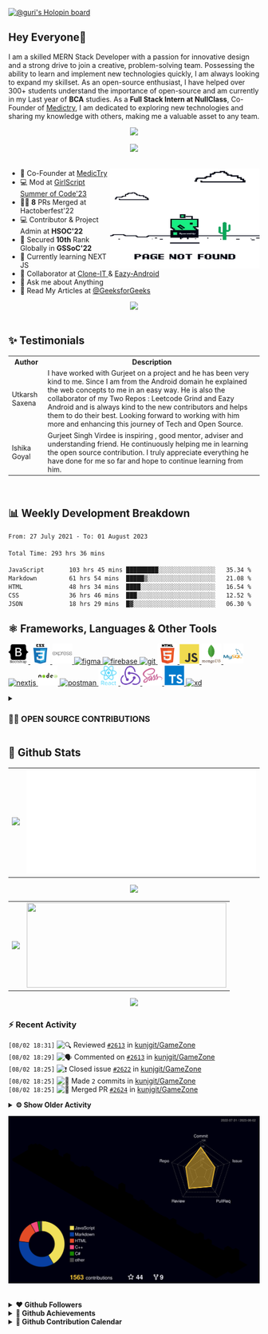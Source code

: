 [![@guri's Holopin board](https://holopin.io/api/user/board?user=guri)](https://holopin.io/@guri)

<!----------------------------------------------------------------ABOUT ME ----------------------------------------------------->

## Hey Everyone👋

I am a skilled MERN Stack Developer with a passion for innovative design and a strong drive to join a creative, problem-solving team. Possessing the ability to learn and implement new technologies quickly, I am always looking to expand my skillset. As an open-source enthusiast, I have helped over 300+ students understand the importance of open-source and am currently in my Last year of **BCA** studies. 
As a **Full Stack Intern at NullClass**, Co-Founder of [Medictry](https://www.linkedin.com/company/89489745), I am dedicated to exploring new technologies and sharing my knowledge with others, making me a valuable asset to any team.

<p align="center">
    <a href = "mailto: gurjeetsinghvirdee@gmail.com" target="_blank"><img src="https://img.shields.io/badge/gurjeetsinghvirdee@gmail.com-D74E43?style=for-the-badge&logo=gmail&logoColor=white"></a>
 </p>
 
<div align="center">
    <img src="https://api.visitorbadge.io/api/visitors?path=https%3A%2F%2Fgithub.com%2Fgurjeetsinghvirdee%2Fgurjeetsinghvirdee&label=VISITORS&labelColor=%23d9e3f0&countColor=%232ccce4"  width="150" />
</div>

<img src="https://www.animatedimages.org/data/media/562/animated-line-image-0111.gif" width="1000" height="2" />

<div>

<img align="right" height="200" width="300" src="https://raw.githubusercontent.com/gurjeetsinghvirdee/gurjeetsinghvirdee/main/giphy.webp" />
       <ul align="left">
            <li> 🏢 Co-Founder at <a href="https://www.linkedin.com/company/medictry/">MedicTry</a>
            <li> 💻 Mod at <a href="https://gssoc.girlscript.tech/"> GirlScript Summer of Code'23 </a></li>
            <li> 🧑‍💻 <strong>8</strong> PRs Merged at Hactoberfest'22 </li>
            <li> 💻 Contributor & Project Admin at <strong>HSOC'22</strong> </li>
            <li> 🎉 Secured <strong>10th</strong> Rank Globally in <strong>GSSoC'22</strong> </li>
            <li> 🏫 Currently learning NEXT JS </li>
            <li> 🤝 Collaborator at <a href="https://github.com/Rayman-Sodhi/Clone-IT"> Clone-IT </a> & <a href="https://github.com/utkarsh006/Eazy-Android"> Eazy-Android </a>
            </li>
            <li> 💬 Ask me about Anything </li>
            <li> 📕 Read My Articles at 
                <a href="https://auth.geeksforgeeks.org/user/gurjeetsinghvirdee/articles" target="_blank">@GeeksforGeeks</a>
            </li>
       </ul>  
</div>

<!--------------------------- Lanyard Profile--------------------------------->

<div align="center">        
    <a href="https://discord.com/users/916597112882495510"><img src="https://lanyard.cnrad.dev/api/916597112882495510" /></a>
</div>

<img src="https://www.animatedimages.org/data/media/562/animated-line-image-0111.gif" width="1000" height="2" />        
<!------------------------------------------TESTIMONIALS----------------------------------------------->
        
## ✨ Testimonials
        
<table>
  <tr>
    <th>Author</th>
    <th>Description</th>
  </tr>
  <tr>
    <td>Utkarsh Saxena</td>
    <td>I have worked with Gurjeet on a project and he has been very kind to me. Since I am from the Android domain he explained the web concepts to me in an easy way. He is also the collaborator of my Two Repos : Leetcode Grind and Eazy Android and is always kind to the new contributors and helps them to do their best. Looking forward to working with him more and enhancing this journey of Tech and Open Source.</td>
  </tr>
  <tr>
      <td>Ishika Goyal</td>
      <td>Gurjeet Singh Virdee is inspiring , good mentor, adviser and understanding friend. He continuously helping me in learning the open source contribution. I     truly appreciate everything he have done for me so far and hope to continue learning from him.</td>
  </tr>
</table>

<img src="https://www.animatedimages.org/data/media/562/animated-line-image-0111.gif" width="1000" height="2" />

<!-------------------------------------------------WAKA TIME---------------------------------------------------->

## 📊 Weekly Development Breakdown
  
<!--START_SECTION:waka-->

```txt
From: 27 July 2021 - To: 01 August 2023

Total Time: 293 hrs 36 mins

JavaScript       103 hrs 45 mins █████████░░░░░░░░░░░░░░░░   35.34 %
Markdown         61 hrs 54 mins  █████▒░░░░░░░░░░░░░░░░░░░   21.08 %
HTML             48 hrs 34 mins  ████░░░░░░░░░░░░░░░░░░░░░   16.54 %
CSS              36 hrs 46 mins  ███░░░░░░░░░░░░░░░░░░░░░░   12.52 %
JSON             18 hrs 29 mins  █▓░░░░░░░░░░░░░░░░░░░░░░░   06.30 %
```

<!--END_SECTION:waka--> 

<!---------------------------------Frameworks, Languages & Other Tools ------------------------------------->        
        
## ⚛️ Frameworks, Languages & Other Tools        
 
<p align="left"> 
    <a href="https://getbootstrap.com" target="_blank" rel="noreferrer"> <img src="https://raw.githubusercontent.com/devicons/devicon/master/icons/bootstrap/bootstrap-plain-wordmark.svg" alt="bootstrap" width="40" height="40"/> 
    </a> 
    <a href="https://www.w3schools.com/css/" target="_blank" rel="noreferrer"> <img src="https://raw.githubusercontent.com/devicons/devicon/master/icons/css3/css3-original-wordmark.svg" alt="css3" width="40" height="40"/> 
    </a> 
    <a href="https://expressjs.com" target="_blank" rel="noreferrer"> <img src="https://raw.githubusercontent.com/devicons/devicon/master/icons/express/express-original-wordmark.svg" alt="express" width="40" height="40"/> 
    </a> 
    <a href="https://www.figma.com/" target="_blank" rel="noreferrer"> <img src="https://www.vectorlogo.zone/logos/figma/figma-icon.svg" alt="figma" width="40" height="40"/> 
    </a> <a href="https://firebase.google.com/" target="_blank" rel="noreferrer"> <img src="https://www.vectorlogo.zone/logos/firebase/firebase-icon.svg" alt="firebase" width="40" height="40"/> 
    </a> 
    <a href="https://git-scm.com/" target="_blank" rel="noreferrer"> <img src="https://www.vectorlogo.zone/logos/git-scm/git-scm-icon.svg" alt="git" width="40" height="40"/> 
    </a> 
    <a href="https://www.w3.org/html/" target="_blank" rel="noreferrer"> <img src="https://raw.githubusercontent.com/devicons/devicon/master/icons/html5/html5-original-wordmark.svg" alt="html5" width="40" height="40"/> 
    </a> 
    <a href="https://developer.mozilla.org/en-US/docs/Web/JavaScript" target="_blank" rel="noreferrer"> <img src="https://raw.githubusercontent.com/devicons/devicon/master/icons/javascript/javascript-original.svg" alt="javascript" width="40" height="40"/> 
    </a> 
    <a href="https://www.mongodb.com/" target="_blank" rel="noreferrer"> <img src="https://raw.githubusercontent.com/devicons/devicon/master/icons/mongodb/mongodb-original-wordmark.svg" alt="mongodb" width="40" height="40"/> 
    </a> 
    <a href="https://www.mysql.com/" target="_blank" rel="noreferrer"> <img src="https://raw.githubusercontent.com/devicons/devicon/master/icons/mysql/mysql-original-wordmark.svg" alt="mysql" width="40" height="40"/> 
    </a> 
    <a href="https://nextjs.org/" target="_blank" rel="noreferrer"> <img src="https://cdn.worldvectorlogo.com/logos/nextjs-2.svg" alt="nextjs" width="40" height="40"/> 
    </a> 
    <a href="https://nodejs.org" target="_blank" rel="noreferrer"> <img src="https://raw.githubusercontent.com/devicons/devicon/master/icons/nodejs/nodejs-original-wordmark.svg" alt="nodejs" width="40" height="40"/> 
    </a> 
    <a href="https://postman.com" target="_blank" rel="noreferrer"> <img src="https://www.vectorlogo.zone/logos/getpostman/getpostman-icon.svg" alt="postman" width="40" height="40"/> 
    </a> 
    <a href="https://reactjs.org/" target="_blank" rel="noreferrer"> <img src="https://raw.githubusercontent.com/devicons/devicon/master/icons/react/react-original-wordmark.svg" alt="react" width="40" height="40"/> 
    </a> 
    <a href="https://redux.js.org" target="_blank" rel="noreferrer"> <img src="https://raw.githubusercontent.com/devicons/devicon/master/icons/redux/redux-original.svg" alt="redux" width="40" height="40"/> 
    </a> 
    <a href="https://sass-lang.com" target="_blank" rel="noreferrer"> <img src="https://raw.githubusercontent.com/devicons/devicon/master/icons/sass/sass-original.svg" alt="sass" width="40" height="40"/> 
    </a> 
    <a href="https://www.typescriptlang.org/" target="_blank" rel="noreferrer"> <img src="https://raw.githubusercontent.com/devicons/devicon/master/icons/typescript/typescript-original.svg" alt="typescript" width="40" height="40"/> 
    </a> 
    <a href="https://www.adobe.com/products/xd.html" target="_blank" rel="noreferrer"> <img src="https://cdn.worldvectorlogo.com/logos/adobe-xd.svg" alt="xd" width="40" height="40"/> 
    </a> 
</p>

<!---------------------- OPEN SOURCE CONTRIBUTIONS ---------------------->
        
<details>
    <summary><h3> 👨‍💻 OPEN SOURCE CONTRIBUTIONS</h3></summary>  
    
|S.No.|Open Source Program |Duration| Contribution |Role|Rewards|
|---------|--------|-------|-------|----|-----|    
| 1. | GirlScript Summer Of Code 2022 | 1st Mar - 31st May 2022 | [Click Here](https://docs.google.com/document/d/15t_iThcyiNgIuAUmTJ9Utjy1ccxwTGZXy_0n8VYsHLE/edit?usp=sharing) | Contributor | [Link](https://drive.google.com/drive/folders/1gYYFepBLm09uATAZ9_Nh34opop_0nfCi?usp=sharing) |    
| 2. | GirlScript Summer Of Code 2022 | 1st Mar - 31st May 2022 | [Bundli-Frontend](https://github.com/Ayush7614/Bundli-Frontend) & [WebDev-ProjectKart](https://github.com/khushi-purwar/WebDev-ProjectKart) | Mentor | [Link](https://drive.google.com/drive/folders/1d0gDnPh8gR8qU61g-fWLEhahhshR8PXh?usp=sharing) |
| 3. | GirlScript Summer Of Code 2022 | 1st Mar - 31st July 2022 | Discord Moderator, Managing participants <br> activity through out the program. | Technical Team | T-Shirt [Link](https://drive.google.com/drive/folders/1B2jDXyXA-L-XXypvaNzrpXRTVY7GW-04?usp=sharing) |
| 4. | Hack Club RAIT | 1st July - 30st September 2022 | [Click Here](https://docs.google.com/document/d/1_ZutQmDbGkuFsbypF2oX_jbmFMf7OV-X4kr8xVs5J0w) | Contributor | [Link](https://drive.google.com/file/d/1Km6kXQU3NWr8OkWnaHB7-vLfEjhffplE/view?usp=sharing) |
| 5. | Hacktoberfest | 1st October - 31st October 2022 | [Click Here](https://docs.google.com/document/d/1mv27yGR7-SsIDOinqsYDnFutXHG49awhzvZYaEna3rM) | Contributor | T-Shirt & Stickers | 
| 6. | HyperEdge WOB'23 | 1st Feb - 1st May | Discord Moderator, Managing Leaderboard | Managing Team | - |
| 7. | GirlScript Summer Of Code 2023 | 6th May - 03 July | Jarvis - Decentralised Expense Tracker, GameZone | Mentor | - |
| 8. | GirlScript Summer Of Code 2023 | 29 May  - Present | Managing the activity of PA, Mentors & Contributors throughout the program | Discord Mod | - |
    
</details>

<!------------------------------------------------------------ GITHUB STATS ------------------------------------------------------------------------>
        
## 💫 Github Stats

<table>    
<tr>
  <td align="center">
    <img width="400" src="https://github-readme-streak-stats.herokuapp.com/?user=gurjeetsinghvirdee&theme=synthwave" />
  </td>
  <td align="center">
    <img src="https://github.com/gurjeetsinghvirdee/gurjeetsinghvirdee/blob/main/metrics.plugin.isocalendar.svg" />
  </td>
</tr>
</table>

<div align="center">
    <img width="600" src="https://github-profile-trophy.vercel.app/?username=gurjeetsinghvirdee&theme=dracula&column=5" /> 
</div>

<table>    
<tr>
  <td align="center">
    <img width="400" src="https://github-readme-stats.vercel.app/api?username=gurjeetsinghvirdee&show_icons=true&theme=synthwave&include_all_commits=true" />
  </td>
  <td align="center">
    <img height="170" width="400" src="https://github-readme-stats.vercel.app/api/top-langs/?username=gurjeetsinghvirdee&layout=compact&theme=synthwave&langs_count=15" /> 
  </td>
</tr>
</table>

<div align="center">
  <img src="https://github-readme-activity-graph.vercel.app/graph?username=gurjeetsinghvirdee&theme=synthwave-84&true&hide_border=true" />
</div>
        
### ⚡ Recent Activity     
        
<!--START_SECTION:activity-->  
`[08/02 18:31]` <img alt="🔍" src="https://github.com/cheesits456/github-activity-readme/raw/master/icons/review.png" align="top" height="18"> Reviewed [`#2613`](https://github.com//kunjgit/GameZone/pull/2613 'Added 3D Car Racing Game Project') in [kunjgit/GameZone](https://github.com/kunjgit/GameZone)  
`[08/02 18:29]` <img alt="🗣" src="https://github.com/cheesits456/github-activity-readme/raw/master/icons/comment.png" align="top" height="18"> Commented on [`#2613`](https://github.com//kunjgit/GameZone/issues/2613 'Added 3D Car Racing Game Project') in [kunjgit/GameZone](https://github.com/kunjgit/GameZone)  
`[08/02 18:25]` <img alt="❗️" src="https://github.com/cheesits456/github-activity-readme/raw/master/icons/issue.png" align="top" height="18"> Closed issue [`#2622`](https://github.com//kunjgit/GameZone/issues/2622 '[Enhancement]: Background of Country Guesser Game') in [kunjgit/GameZone](https://github.com/kunjgit/GameZone)  
`[08/02 18:25]` <img alt="📝" src="https://github.com/cheesits456/github-activity-readme/raw/master/icons/commit.png" align="top" height="18"> Made `2` commits in [kunjgit/GameZone](https://github.com/kunjgit/GameZone)  
`[08/02 18:25]` <img alt="🎉" src="https://github.com/cheesits456/github-activity-readme/raw/master/icons/merge.png" align="top" height="18"> Merged PR [`#2624`](https://github.com//kunjgit/GameZone/pull/2624 'Country-Guesser Game changed') in [kunjgit/GameZone](https://github.com/kunjgit/GameZone)  

<details><summary><b> ⚙️ Show Older Activity</b></summary>

`[08/02 18:24]` <img alt="📝" src="https://github.com/cheesits456/github-activity-readme/raw/master/icons/commit.png" align="top" height="18"> Made `8` commits in [PVBharadwaj/GameZone](https://github.com/PVBharadwaj/GameZone)  
`[08/02 18:21]` <img alt="🔍" src="https://github.com/cheesits456/github-activity-readme/raw/master/icons/review.png" align="top" height="18"> Reviewed [`#2654`](https://github.com//kunjgit/GameZone/pull/2654 '# 2653 Musical Floor Game') in [kunjgit/GameZone](https://github.com/kunjgit/GameZone)  
`[08/02 18:00]` <img alt="❗️" src="https://github.com/cheesits456/github-activity-readme/raw/master/icons/issue.png" align="top" height="18"> Closed issue [`#2633`](https://github.com//kunjgit/GameZone/issues/2633 '[New game]: Haunted Mansion Mystery') in [kunjgit/GameZone](https://github.com/kunjgit/GameZone)  
`[08/02 18:00]` <img alt="📝" src="https://github.com/cheesits456/github-activity-readme/raw/master/icons/commit.png" align="top" height="18"> Made `5` commits in [kunjgit/GameZone](https://github.com/kunjgit/GameZone)  
`[08/02 18:00]` <img alt="🎉" src="https://github.com/cheesits456/github-activity-readme/raw/master/icons/merge.png" align="top" height="18"> Merged PR [`#2634`](https://github.com//kunjgit/GameZone/pull/2634 'Haunted Mansion Mystery') in [kunjgit/GameZone](https://github.com/kunjgit/GameZone)  
`[08/02 18:00]` <img alt="🔍" src="https://github.com/cheesits456/github-activity-readme/raw/master/icons/review.png" align="top" height="18"> Reviewed [`#2634`](https://github.com//kunjgit/GameZone/pull/2634 'Haunted Mansion Mystery') in [kunjgit/GameZone](https://github.com/kunjgit/GameZone)  
`[08/01 11:41]` <img alt="❗️" src="https://github.com/cheesits456/github-activity-readme/raw/master/icons/issue.png" align="top" height="18"> Closed issue [`#2683`](https://github.com//kunjgit/GameZone/issues/2683 '[New game]: A amazing game to roll and freeze the selcted dice to make all dice same in minimum time and to beat our best score') in [kunjgit/GameZone](https://github.com/kunjgit/GameZone)  
`[08/01 11:41]` <img alt="📝" src="https://github.com/cheesits456/github-activity-readme/raw/master/icons/commit.png" align="top" height="18"> Made `9` commits in [kunjgit/GameZone](https://github.com/kunjgit/GameZone)  
`[08/01 11:41]` <img alt="🎉" src="https://github.com/cheesits456/github-activity-readme/raw/master/icons/merge.png" align="top" height="18"> Merged PR [`#2688`](https://github.com//kunjgit/GameZone/pull/2688 'Game') in [kunjgit/GameZone](https://github.com/kunjgit/GameZone)  
`[08/01 11:41]` <img alt="🔍" src="https://github.com/cheesits456/github-activity-readme/raw/master/icons/review.png" align="top" height="18"> Reviewed [`#2688`](https://github.com//kunjgit/GameZone/pull/2688 'Game') in [kunjgit/GameZone](https://github.com/kunjgit/GameZone)  
`[08/01 11:17]` <img alt="❗️" src="https://github.com/cheesits456/github-activity-readme/raw/master/icons/issue.png" align="top" height="18"> Closed issue [`#2699`](https://github.com//kunjgit/GameZone/issues/2699 '[Bug]: Correcting name convention of many games in the Repo and also updating the README.md [gssoc23]') in [kunjgit/GameZone](https://github.com/kunjgit/GameZone)  
`[08/01 11:17]` <img alt="📝" src="https://github.com/cheesits456/github-activity-readme/raw/master/icons/commit.png" align="top" height="18"> Made `2` commits in [kunjgit/GameZone](https://github.com/kunjgit/GameZone)  
`[08/01 11:17]` <img alt="🎉" src="https://github.com/cheesits456/github-activity-readme/raw/master/icons/merge.png" align="top" height="18"> Merged PR [`#2701`](https://github.com//kunjgit/GameZone/pull/2701 '[Bug]: Correcting name convention of many games in the Repo and also updating the README.md [gssoc23]') in [kunjgit/GameZone](https://github.com/kunjgit/GameZone)  
`[08/01 11:17]` <img alt="🔍" src="https://github.com/cheesits456/github-activity-readme/raw/master/icons/review.png" align="top" height="18"> Reviewed [`#2701`](https://github.com//kunjgit/GameZone/pull/2701 '[Bug]: Correcting name convention of many games in the Repo and also updating the README.md [gssoc23]') in [kunjgit/GameZone](https://github.com/kunjgit/GameZone)  
`[08/01 10:43]` <img alt="🗣" src="https://github.com/cheesits456/github-activity-readme/raw/master/icons/comment.png" align="top" height="18"> Commented on [`#2597`](https://github.com//kunjgit/GameZone/issues/2597 '[Documentation Bug]: update dependabot workflow and remove node_modules from codebase') in [kunjgit/GameZone](https://github.com/kunjgit/GameZone)  
`[08/01 10:33]` <img alt="🔍" src="https://github.com/cheesits456/github-activity-readme/raw/master/icons/review.png" align="top" height="18"> Reviewed [`#2688`](https://github.com//kunjgit/GameZone/pull/2688 'Game') in [kunjgit/GameZone](https://github.com/kunjgit/GameZone)  
`[08/01 10:32]` <img alt="📝" src="https://github.com/cheesits456/github-activity-readme/raw/master/icons/commit.png" align="top" height="18"> Made `5` commits in [kunjgit/GameZone](https://github.com/kunjgit/GameZone)  
`[08/01 10:32]` <img alt="❗️" src="https://github.com/cheesits456/github-activity-readme/raw/master/icons/issue.png" align="top" height="18"> Closed issue [`#2690`](https://github.com//kunjgit/GameZone/issues/2690 '[New game]: Word Blitz') in [kunjgit/GameZone](https://github.com/kunjgit/GameZone)  
`[08/01 10:32]` <img alt="🎉" src="https://github.com/cheesits456/github-activity-readme/raw/master/icons/merge.png" align="top" height="18"> Merged PR [`#2691`](https://github.com//kunjgit/GameZone/pull/2691 'Word blitz') in [kunjgit/GameZone](https://github.com/kunjgit/GameZone)  
`[08/01 10:32]` <img alt="🔍" src="https://github.com/cheesits456/github-activity-readme/raw/master/icons/review.png" align="top" height="18"> Reviewed [`#2691`](https://github.com//kunjgit/GameZone/pull/2691 'Word blitz') in [kunjgit/GameZone](https://github.com/kunjgit/GameZone)  
`[08/01 10:26]` <img alt="🔍" src="https://github.com/cheesits456/github-activity-readme/raw/master/icons/review.png" align="top" height="18"> Reviewed [`#2688`](https://github.com//kunjgit/GameZone/pull/2688 'Game') in [kunjgit/GameZone](https://github.com/kunjgit/GameZone)  
`[08/01 10:15]` <img alt="🔍" src="https://github.com/cheesits456/github-activity-readme/raw/master/icons/review.png" align="top" height="18"> Reviewed [`#2691`](https://github.com//kunjgit/GameZone/pull/2691 'Word blitz') in [kunjgit/GameZone](https://github.com/kunjgit/GameZone)  
`[08/01 09:47]` <img alt="🗣" src="https://github.com/cheesits456/github-activity-readme/raw/master/icons/comment.png" align="top" height="18"> Commented on [`#573`](https://github.com//amupedia2021/Project-Amupedia/issues/573 'added effect in OUR SERVICES section') in [amupedia2021/Project-Amupedia](https://github.com/amupedia2021/Project-Amupedia)  
`[08/01 09:23]` <img alt="📝" src="https://github.com/cheesits456/github-activity-readme/raw/master/icons/commit.png" align="top" height="18"> Made `2` commits in [kunjgit/GameZone](https://github.com/kunjgit/GameZone)  
`[08/01 09:23]` <img alt="❗️" src="https://github.com/cheesits456/github-activity-readme/raw/master/icons/issue.png" align="top" height="18"> Closed issue [`#2696`](https://github.com//kunjgit/GameZone/issues/2696 '[Bug]: Correcting name convention of many games in the Repo and also updating the README.md [gssoc23]') in [kunjgit/GameZone](https://github.com/kunjgit/GameZone)  
`[08/01 09:23]` <img alt="🎉" src="https://github.com/cheesits456/github-activity-readme/raw/master/icons/merge.png" align="top" height="18"> Merged PR [`#2698`](https://github.com//kunjgit/GameZone/pull/2698 '[Bug]: Correcting name convention of many games in the Repo and also updating the README.md [gssoc23]') in [kunjgit/GameZone](https://github.com/kunjgit/GameZone)  
`[08/01 09:23]` <img alt="🔍" src="https://github.com/cheesits456/github-activity-readme/raw/master/icons/review.png" align="top" height="18"> Reviewed [`#2698`](https://github.com//kunjgit/GameZone/pull/2698 '[Bug]: Correcting name convention of many games in the Repo and also updating the README.md [gssoc23]') in [kunjgit/GameZone](https://github.com/kunjgit/GameZone)  
`[08/01 06:17]` <img alt="📝" src="https://github.com/cheesits456/github-activity-readme/raw/master/icons/commit.png" align="top" height="18"> Made `2` commits in [kunjgit/GameZone](https://github.com/kunjgit/GameZone)  
`[08/01 06:17]` <img alt="🎉" src="https://github.com/cheesits456/github-activity-readme/raw/master/icons/merge.png" align="top" height="18"> Merged PR [`#2672`](https://github.com//kunjgit/GameZone/pull/2672 '[Bug]: Three games have been named Color Matcher, Correcting there names. [gssoc23]') in [kunjgit/GameZone](https://github.com/kunjgit/GameZone)  
`[08/01 06:17]` <img alt="❗️" src="https://github.com/cheesits456/github-activity-readme/raw/master/icons/issue.png" align="top" height="18"> Closed issue [`#2663`](https://github.com//kunjgit/GameZone/issues/2663 '[Bug]: Three games have been named Color Matcher, Correcting there names. [gssoc23]') in [kunjgit/GameZone](https://github.com/kunjgit/GameZone)  
`[08/01 06:17]` <img alt="🔍" src="https://github.com/cheesits456/github-activity-readme/raw/master/icons/review.png" align="top" height="18"> Reviewed [`#2672`](https://github.com//kunjgit/GameZone/pull/2672 '[Bug]: Three games have been named Color Matcher, Correcting there names. [gssoc23]') in [kunjgit/GameZone](https://github.com/kunjgit/GameZone)  
`[08/01 06:16]` <img alt="❗️" src="https://github.com/cheesits456/github-activity-readme/raw/master/icons/issue.png" align="top" height="18"> Closed issue [`#2668`](https://github.com//kunjgit/GameZone/issues/2668 '[New game]: Quizify') in [kunjgit/GameZone](https://github.com/kunjgit/GameZone)  
`[08/01 06:16]` <img alt="📝" src="https://github.com/cheesits456/github-activity-readme/raw/master/icons/commit.png" align="top" height="18"> Made `3` commits in [kunjgit/GameZone](https://github.com/kunjgit/GameZone)  
`[08/01 06:16]` <img alt="🎉" src="https://github.com/cheesits456/github-activity-readme/raw/master/icons/merge.png" align="top" height="18"> Merged PR [`#2669`](https://github.com//kunjgit/GameZone/pull/2669 'Quizify') in [kunjgit/GameZone](https://github.com/kunjgit/GameZone)  
`[08/01 06:16]` <img alt="🔍" src="https://github.com/cheesits456/github-activity-readme/raw/master/icons/review.png" align="top" height="18"> Reviewed [`#2669`](https://github.com//kunjgit/GameZone/pull/2669 'Quizify') in [kunjgit/GameZone](https://github.com/kunjgit/GameZone)  
`[07/31 21:49]` <img alt="❗️" src="https://github.com/cheesits456/github-activity-readme/raw/master/icons/issue.png" align="top" height="18"> Closed issue [`#2689`](https://github.com//kunjgit/GameZone/issues/2689 '[Bug]: ') in [kunjgit/GameZone](https://github.com/kunjgit/GameZone)  
`[07/31 21:49]` <img alt="📝" src="https://github.com/cheesits456/github-activity-readme/raw/master/icons/commit.png" align="top" height="18"> Made `4` commits in [kunjgit/GameZone](https://github.com/kunjgit/GameZone)  
`[07/31 21:49]` <img alt="🎉" src="https://github.com/cheesits456/github-activity-readme/raw/master/icons/merge.png" align="top" height="18"> Merged PR [`#2695`](https://github.com//kunjgit/GameZone/pull/2695 'Search container focus') in [kunjgit/GameZone](https://github.com/kunjgit/GameZone)  
`[07/31 21:48]` <img alt="🔍" src="https://github.com/cheesits456/github-activity-readme/raw/master/icons/review.png" align="top" height="18"> Reviewed [`#2695`](https://github.com//kunjgit/GameZone/pull/2695 'Search container focus') in [kunjgit/GameZone](https://github.com/kunjgit/GameZone)  
`[07/31 21:47]` <img alt="📝" src="https://github.com/cheesits456/github-activity-readme/raw/master/icons/commit.png" align="top" height="18"> Made `2` commits in [kunjgit/GameZone](https://github.com/kunjgit/GameZone)  
`[07/31 21:47]` <img alt="❗️" src="https://github.com/cheesits456/github-activity-readme/raw/master/icons/issue.png" align="top" height="18"> Closed issue [`#2660`](https://github.com//kunjgit/GameZone/issues/2660 '[New game]: Bash a mole game') in [kunjgit/GameZone](https://github.com/kunjgit/GameZone)  
`[07/31 21:47]` <img alt="🎉" src="https://github.com/cheesits456/github-activity-readme/raw/master/icons/merge.png" align="top" height="18"> Merged PR [`#2665`](https://github.com//kunjgit/GameZone/pull/2665 'Added Bash mole game [Gssoc\'23]') in [kunjgit/GameZone](https://github.com/kunjgit/GameZone)  
`[07/31 21:46]` <img alt="🔍" src="https://github.com/cheesits456/github-activity-readme/raw/master/icons/review.png" align="top" height="18"> Reviewed [`#2665`](https://github.com//kunjgit/GameZone/pull/2665 'Added Bash mole game [Gssoc\'23]') in [kunjgit/GameZone](https://github.com/kunjgit/GameZone)  
`[07/31 21:44]` <img alt="🔍" src="https://github.com/cheesits456/github-activity-readme/raw/master/icons/review.png" align="top" height="18"> Reviewed [`#2669`](https://github.com//kunjgit/GameZone/pull/2669 'Quizify') in [kunjgit/GameZone](https://github.com/kunjgit/GameZone)  
`[07/31 19:01]` <img alt="❗️" src="https://github.com/cheesits456/github-activity-readme/raw/master/icons/issue.png" align="top" height="18"> Closed issue [`#2684`](https://github.com//kunjgit/GameZone/issues/2684 '[New game]: Puzzle Game (Avengers)') in [kunjgit/GameZone](https://github.com/kunjgit/GameZone)  
`[07/31 19:01]` <img alt="📝" src="https://github.com/cheesits456/github-activity-readme/raw/master/icons/commit.png" align="top" height="18"> Made `5` commits in [kunjgit/GameZone](https://github.com/kunjgit/GameZone)  
`[07/31 19:01]` <img alt="🎉" src="https://github.com/cheesits456/github-activity-readme/raw/master/icons/merge.png" align="top" height="18"> Merged PR [`#2687`](https://github.com//kunjgit/GameZone/pull/2687 'Avengers Puzzle Game added!') in [kunjgit/GameZone](https://github.com/kunjgit/GameZone)  
`[07/31 18:59]` <img alt="🔍" src="https://github.com/cheesits456/github-activity-readme/raw/master/icons/review.png" align="top" height="18"> Reviewed [`#2687`](https://github.com//kunjgit/GameZone/pull/2687 'Avengers Puzzle Game added!') in [kunjgit/GameZone](https://github.com/kunjgit/GameZone)  
`[07/31 18:42]` <img alt="❗️" src="https://github.com/cheesits456/github-activity-readme/raw/master/icons/issue.png" align="top" height="18"> Closed issue [`#2670`](https://github.com//kunjgit/GameZone/issues/2670 '[Enhancement]: Avoider Game') in [kunjgit/GameZone](https://github.com/kunjgit/GameZone)  
`[07/31 18:42]` <img alt="📝" src="https://github.com/cheesits456/github-activity-readme/raw/master/icons/commit.png" align="top" height="18"> Made `2` commits in [kunjgit/GameZone](https://github.com/kunjgit/GameZone)  
`[07/31 18:42]` <img alt="🎉" src="https://github.com/cheesits456/github-activity-readme/raw/master/icons/merge.png" align="top" height="18"> Merged PR [`#2671`](https://github.com//kunjgit/GameZone/pull/2671 '[GSSoC\'23] Avoider Game Enhancement completed') in [kunjgit/GameZone](https://github.com/kunjgit/GameZone)  
`[07/31 18:37]` <img alt="🔍" src="https://github.com/cheesits456/github-activity-readme/raw/master/icons/review.png" align="top" height="18"> Reviewed [`#2671`](https://github.com//kunjgit/GameZone/pull/2671 '[GSSoC\'23] Avoider Game Enhancement completed') in [kunjgit/GameZone](https://github.com/kunjgit/GameZone)  
`[07/31 18:36]` <img alt="⭐" src="https://github.com/cheesits456/github-activity-readme/raw/master/icons/star.png" align="top" height="18"> Starred [sequelize/sequelize](https://github.com/sequelize/sequelize)  
`[07/30 18:39]` <img alt="📝" src="https://github.com/cheesits456/github-activity-readme/raw/master/icons/commit.png" align="top" height="18"> Made `1` commit in [gurjeetsinghvirdee/gurjeetsinghvirdee](https://github.com/gurjeetsinghvirdee/gurjeetsinghvirdee)  
`[07/29 17:12]` <img alt="❗️" src="https://github.com/cheesits456/github-activity-readme/raw/master/icons/issue.png" align="top" height="18"> Closed issue [`#2603`](https://github.com//kunjgit/GameZone/issues/2603 '[Enhancement]: Update styling and other stuff of hit the target game') in [kunjgit/GameZone](https://github.com/kunjgit/GameZone)  
`[07/29 17:12]` <img alt="📝" src="https://github.com/cheesits456/github-activity-readme/raw/master/icons/commit.png" align="top" height="18"> Made `4` commits in [kunjgit/GameZone](https://github.com/kunjgit/GameZone)  
`[07/29 17:12]` <img alt="🎉" src="https://github.com/cheesits456/github-activity-readme/raw/master/icons/merge.png" align="top" height="18"> Merged PR [`#2662`](https://github.com//kunjgit/GameZone/pull/2662 'Updateed the game styling so now it looks better also imporved functionality') in [kunjgit/GameZone](https://github.com/kunjgit/GameZone)  
`[07/29 17:11]` <img alt="🔍" src="https://github.com/cheesits456/github-activity-readme/raw/master/icons/review.png" align="top" height="18"> Reviewed [`#2662`](https://github.com//kunjgit/GameZone/pull/2662 'Updateed the game styling so now it looks better also imporved functionality') in [kunjgit/GameZone](https://github.com/kunjgit/GameZone)  
`[07/29 17:10]` <img alt="🔍" src="https://github.com/cheesits456/github-activity-readme/raw/master/icons/review.png" align="top" height="18"> Reviewed [`#2624`](https://github.com//kunjgit/GameZone/pull/2624 'Country-Guesser Game changed') in [kunjgit/GameZone](https://github.com/kunjgit/GameZone)  
`[07/29 16:57]` <img alt="📝" src="https://github.com/cheesits456/github-activity-readme/raw/master/icons/commit.png" align="top" height="18"> Made `2` commits in [kunjgit/GameZone](https://github.com/kunjgit/GameZone)  
`[07/29 16:57]` <img alt="❗️" src="https://github.com/cheesits456/github-activity-readme/raw/master/icons/issue.png" align="top" height="18"> Closed issue [`#2657`](https://github.com//kunjgit/GameZone/issues/2657 '[Bug]: Correcting name convention of many games in the Repo and also updating the README.md [gssoc23] ') in [kunjgit/GameZone](https://github.com/kunjgit/GameZone)  
`[07/29 16:57]` <img alt="🎉" src="https://github.com/cheesits456/github-activity-readme/raw/master/icons/merge.png" align="top" height="18"> Merged PR [`#2658`](https://github.com//kunjgit/GameZone/pull/2658 '[Bug]: Correcting name convention of many games in the Repo and also updating the README.md [gssoc23]') in [kunjgit/GameZone](https://github.com/kunjgit/GameZone)  
`[07/29 16:57]` <img alt="📝" src="https://github.com/cheesits456/github-activity-readme/raw/master/icons/commit.png" align="top" height="18"> Made `2` commits in [kunjgit/GameZone](https://github.com/kunjgit/GameZone)  
`[07/29 16:57]` <img alt="🎉" src="https://github.com/cheesits456/github-activity-readme/raw/master/icons/merge.png" align="top" height="18"> Merged PR [`#2625`](https://github.com//kunjgit/GameZone/pull/2625 'typing speed test is updated') in [kunjgit/GameZone](https://github.com/kunjgit/GameZone)  
`[07/29 16:56]` <img alt="📝" src="https://github.com/cheesits456/github-activity-readme/raw/master/icons/commit.png" align="top" height="18"> Made `2` commits in [kunjgit/GameZone](https://github.com/kunjgit/GameZone)  
`[07/29 16:56]` <img alt="❗️" src="https://github.com/cheesits456/github-activity-readme/raw/master/icons/issue.png" align="top" height="18"> Closed issue [`#2641`](https://github.com//kunjgit/GameZone/issues/2641 '[Enhancement]: Alphabet Learning Game') in [kunjgit/GameZone](https://github.com/kunjgit/GameZone)  
`[07/29 16:56]` <img alt="🎉" src="https://github.com/cheesits456/github-activity-readme/raw/master/icons/merge.png" align="top" height="18"> Merged PR [`#2642`](https://github.com//kunjgit/GameZone/pull/2642 '[GSSoC\'23] Alphabet Leaning Game enhancement ✔️') in [kunjgit/GameZone](https://github.com/kunjgit/GameZone)  
`[07/29 16:56]` <img alt="🔍" src="https://github.com/cheesits456/github-activity-readme/raw/master/icons/review.png" align="top" height="18"> Reviewed [`#2642`](https://github.com//kunjgit/GameZone/pull/2642 '[GSSoC\'23] Alphabet Leaning Game enhancement ✔️') in [kunjgit/GameZone](https://github.com/kunjgit/GameZone)  
`[07/29 16:54]` <img alt="🔍" src="https://github.com/cheesits456/github-activity-readme/raw/master/icons/review.png" align="top" height="18"> Reviewed [`#2658`](https://github.com//kunjgit/GameZone/pull/2658 '[Bug]: Correcting name convention of many games in the Repo and also updating the README.md [gssoc23]') in [kunjgit/GameZone](https://github.com/kunjgit/GameZone)  
`[07/29 16:53]` <img alt="🔍" src="https://github.com/cheesits456/github-activity-readme/raw/master/icons/review.png" align="top" height="18"> Reviewed [`#2625`](https://github.com//kunjgit/GameZone/pull/2625 'typing speed test is updated') in [kunjgit/GameZone](https://github.com/kunjgit/GameZone)  
`[07/29 08:48]` <img alt="📝" src="https://github.com/cheesits456/github-activity-readme/raw/master/icons/commit.png" align="top" height="18"> Made `2` commits in [kunjgit/GameZone](https://github.com/kunjgit/GameZone)  
`[07/29 08:48]` <img alt="🎉" src="https://github.com/cheesits456/github-activity-readme/raw/master/icons/merge.png" align="top" height="18"> Merged PR [`#2610`](https://github.com//kunjgit/GameZone/pull/2610 'New Game: Simon Says') in [kunjgit/GameZone](https://github.com/kunjgit/GameZone)  
`[07/29 08:48]` <img alt="❗️" src="https://github.com/cheesits456/github-activity-readme/raw/master/icons/issue.png" align="top" height="18"> Closed issue [`#2651`](https://github.com//kunjgit/GameZone/issues/2651 '[Documentation Bug]: Fix misspelling in README.md') in [kunjgit/GameZone](https://github.com/kunjgit/GameZone)  
`[07/29 08:48]` <img alt="❌" src="https://github.com/cheesits456/github-activity-readme/raw/master/icons/pr-close.png" align="top" height="18"> Closed PR [`#2652`](https://github.com//kunjgit/GameZone/pull/2652 'Fix misspelling in README.md') in [kunjgit/GameZone](https://github.com/kunjgit/GameZone)  
`[07/29 08:48]` <img alt="🗣" src="https://github.com/cheesits456/github-activity-readme/raw/master/icons/comment.png" align="top" height="18"> Commented on [`#2652`](https://github.com//kunjgit/GameZone/issues/2652 'Fix misspelling in README.md') in [kunjgit/GameZone](https://github.com/kunjgit/GameZone)  
`[07/29 08:46]` <img alt="📝" src="https://github.com/cheesits456/github-activity-readme/raw/master/icons/commit.png" align="top" height="18"> Made `2` commits in [kunjgit/GameZone](https://github.com/kunjgit/GameZone)  
`[07/29 08:46]` <img alt="❗️" src="https://github.com/cheesits456/github-activity-readme/raw/master/icons/issue.png" align="top" height="18"> Closed issue [`#2646`](https://github.com//kunjgit/GameZone/issues/2646 '[Enhancement]: Making the Page No. Buttons take the user to the top on clicking') in [kunjgit/GameZone](https://github.com/kunjgit/GameZone)  
`[07/29 08:46]` <img alt="🎉" src="https://github.com/cheesits456/github-activity-readme/raw/master/icons/merge.png" align="top" height="18"> Merged PR [`#2648`](https://github.com//kunjgit/GameZone/pull/2648 'Made Page Numbers scroll to top on clicking') in [kunjgit/GameZone](https://github.com/kunjgit/GameZone)  
`[07/29 08:45]` <img alt="🔍" src="https://github.com/cheesits456/github-activity-readme/raw/master/icons/review.png" align="top" height="18"> Reviewed [`#2648`](https://github.com//kunjgit/GameZone/pull/2648 'Made Page Numbers scroll to top on clicking') in [kunjgit/GameZone](https://github.com/kunjgit/GameZone)  
`[07/29 08:45]` <img alt="❗️" src="https://github.com/cheesits456/github-activity-readme/raw/master/icons/issue.png" align="top" height="18"> Closed issue [`#2618`](https://github.com//kunjgit/GameZone/issues/2618 '[Enhancement]: Improve Footer UI in Main Page') in [kunjgit/GameZone](https://github.com/kunjgit/GameZone)  
`[07/29 08:45]` <img alt="📝" src="https://github.com/cheesits456/github-activity-readme/raw/master/icons/commit.png" align="top" height="18"> Made `2` commits in [kunjgit/GameZone](https://github.com/kunjgit/GameZone)  
`[07/29 08:45]` <img alt="🎉" src="https://github.com/cheesits456/github-activity-readme/raw/master/icons/merge.png" align="top" height="18"> Merged PR [`#2619`](https://github.com//kunjgit/GameZone/pull/2619 'fix: Improved Footer UI in Main Page') in [kunjgit/GameZone](https://github.com/kunjgit/GameZone)  
`[07/29 08:44]` <img alt="🔍" src="https://github.com/cheesits456/github-activity-readme/raw/master/icons/review.png" align="top" height="18"> Reviewed [`#2619`](https://github.com//kunjgit/GameZone/pull/2619 'fix: Improved Footer UI in Main Page') in [kunjgit/GameZone](https://github.com/kunjgit/GameZone)  
`[07/29 08:43]` <img alt="🔍" src="https://github.com/cheesits456/github-activity-readme/raw/master/icons/review.png" align="top" height="18"> Reviewed [`#2610`](https://github.com//kunjgit/GameZone/pull/2610 'New Game: Simon Says') in [kunjgit/GameZone](https://github.com/kunjgit/GameZone)  
`[07/29 08:42]` <img alt="📝" src="https://github.com/cheesits456/github-activity-readme/raw/master/icons/commit.png" align="top" height="18"> Made `3` commits in [kunjgit/GameZone](https://github.com/kunjgit/GameZone)  
`[07/29 08:42]` <img alt="❗️" src="https://github.com/cheesits456/github-activity-readme/raw/master/icons/issue.png" align="top" height="18"> Closed issue [`#2614`](https://github.com//kunjgit/GameZone/issues/2614 '[Documentation Bug]: Update main README.md') in [kunjgit/GameZone](https://github.com/kunjgit/GameZone)  
`[07/29 08:42]` <img alt="🎉" src="https://github.com/cheesits456/github-activity-readme/raw/master/icons/merge.png" align="top" height="18"> Merged PR [`#2636`](https://github.com//kunjgit/GameZone/pull/2636 'Updated main README.md') in [kunjgit/GameZone](https://github.com/kunjgit/GameZone)  
`[07/29 08:42]` <img alt="🔍" src="https://github.com/cheesits456/github-activity-readme/raw/master/icons/review.png" align="top" height="18"> Reviewed [`#2636`](https://github.com//kunjgit/GameZone/pull/2636 'Updated main README.md') in [kunjgit/GameZone](https://github.com/kunjgit/GameZone)  
`[07/28 20:02]` <img alt="📝" src="https://github.com/cheesits456/github-activity-readme/raw/master/icons/commit.png" align="top" height="18"> Made `2` commits in [kunjgit/GameZone](https://github.com/kunjgit/GameZone)  
`[07/28 20:02]` <img alt="❗️" src="https://github.com/cheesits456/github-activity-readme/raw/master/icons/issue.png" align="top" height="18"> Closed issue [`#2638`](https://github.com//kunjgit/GameZone/issues/2638 '[Bug]: Correcting name convention of many games in the Repo and also updating the README.md [gssoc23]') in [kunjgit/GameZone](https://github.com/kunjgit/GameZone)  
`[07/28 20:02]` <img alt="🎉" src="https://github.com/cheesits456/github-activity-readme/raw/master/icons/merge.png" align="top" height="18"> Merged PR [`#2639`](https://github.com//kunjgit/GameZone/pull/2639 'Correcting name convention of many games in the Repo and also updating the README.md [gssoc23]') in [kunjgit/GameZone](https://github.com/kunjgit/GameZone)  
`[07/28 20:01]` <img alt="🔍" src="https://github.com/cheesits456/github-activity-readme/raw/master/icons/review.png" align="top" height="18"> Reviewed [`#2639`](https://github.com//kunjgit/GameZone/pull/2639 'Correcting name convention of many games in the Repo and also updating the README.md [gssoc23]') in [kunjgit/GameZone](https://github.com/kunjgit/GameZone)  
`[07/27 22:59]` <img alt="📝" src="https://github.com/cheesits456/github-activity-readme/raw/master/icons/commit.png" align="top" height="18"> Made `2` commits in [kunjgit/GameZone](https://github.com/kunjgit/GameZone)  
`[07/27 22:59]` <img alt="❗️" src="https://github.com/cheesits456/github-activity-readme/raw/master/icons/issue.png" align="top" height="18"> Closed issue [`#2621`](https://github.com//kunjgit/GameZone/issues/2621 '[Bug]: Correcting name convention of many games in the Repo and also updating the README.md [gssoc23]') in [kunjgit/GameZone](https://github.com/kunjgit/GameZone)  
`[07/27 22:59]` <img alt="🎉" src="https://github.com/cheesits456/github-activity-readme/raw/master/icons/merge.png" align="top" height="18"> Merged PR [`#2623`](https://github.com//kunjgit/GameZone/pull/2623 '[Bug]: Correcting name convention of many games in the Repo and also updating the README.md [gssoc23]') in [kunjgit/GameZone](https://github.com/kunjgit/GameZone)  
`[07/27 22:58]` <img alt="🔍" src="https://github.com/cheesits456/github-activity-readme/raw/master/icons/review.png" align="top" height="18"> Reviewed [`#2623`](https://github.com//kunjgit/GameZone/pull/2623 '[Bug]: Correcting name convention of many games in the Repo and also updating the README.md [gssoc23]') in [kunjgit/GameZone](https://github.com/kunjgit/GameZone)  
`[07/27 22:58]` <img alt="❗️" src="https://github.com/cheesits456/github-activity-readme/raw/master/icons/issue.png" align="top" height="18"> Closed issue [`#2631`](https://github.com//kunjgit/GameZone/issues/2631 '[New game]: Color switch challenger') in [kunjgit/GameZone](https://github.com/kunjgit/GameZone)  
`[07/27 22:58]` <img alt="📝" src="https://github.com/cheesits456/github-activity-readme/raw/master/icons/commit.png" align="top" height="18"> Made `4` commits in [kunjgit/GameZone](https://github.com/kunjgit/GameZone)  
`[07/27 22:58]` <img alt="🎉" src="https://github.com/cheesits456/github-activity-readme/raw/master/icons/merge.png" align="top" height="18"> Merged PR [`#2632`](https://github.com//kunjgit/GameZone/pull/2632 'Color switch challenger added') in [kunjgit/GameZone](https://github.com/kunjgit/GameZone)  
`[07/27 22:57]` <img alt="🔍" src="https://github.com/cheesits456/github-activity-readme/raw/master/icons/review.png" align="top" height="18"> Reviewed [`#2632`](https://github.com//kunjgit/GameZone/pull/2632 'Color switch challenger added') in [kunjgit/GameZone](https://github.com/kunjgit/GameZone)  
`[07/27 22:55]` <img alt="🔍" src="https://github.com/cheesits456/github-activity-readme/raw/master/icons/review.png" align="top" height="18"> Reviewed [`#2636`](https://github.com//kunjgit/GameZone/pull/2636 'Updated main README.md') in [kunjgit/GameZone](https://github.com/kunjgit/GameZone)  
`[07/27 17:43]` <img alt="📝" src="https://github.com/cheesits456/github-activity-readme/raw/master/icons/commit.png" align="top" height="18"> Made `2` commits in [kunjgit/GameZone](https://github.com/kunjgit/GameZone)  
`[07/27 17:43]` <img alt="❗️" src="https://github.com/cheesits456/github-activity-readme/raw/master/icons/issue.png" align="top" height="18"> Closed issue [`#2612`](https://github.com//kunjgit/GameZone/issues/2612 '[Enhancement]: Animal Match Game') in [kunjgit/GameZone](https://github.com/kunjgit/GameZone)  
`[07/27 17:43]` <img alt="🎉" src="https://github.com/cheesits456/github-activity-readme/raw/master/icons/merge.png" align="top" height="18"> Merged PR [`#2627`](https://github.com//kunjgit/GameZone/pull/2627 '[GSSoC\'23] Animal Match Game Enhacement completed') in [kunjgit/GameZone](https://github.com/kunjgit/GameZone)  
`[07/27 17:43]` <img alt="🔍" src="https://github.com/cheesits456/github-activity-readme/raw/master/icons/review.png" align="top" height="18"> Reviewed [`#2627`](https://github.com//kunjgit/GameZone/pull/2627 '[GSSoC\'23] Animal Match Game Enhacement completed') in [kunjgit/GameZone](https://github.com/kunjgit/GameZone)  
`[07/26 16:34]` <img alt="📝" src="https://github.com/cheesits456/github-activity-readme/raw/master/icons/commit.png" align="top" height="18"> Made `1` commit in [kunjgit/GameZone](https://github.com/kunjgit/GameZone)  
`[07/26 16:29]` <img alt="🔍" src="https://github.com/cheesits456/github-activity-readme/raw/master/icons/review.png" align="top" height="18"> Reviewed [`#685`](https://github.com//kunjgit/GameZone/pull/685 'Added a new game Red Light Green Light') in [kunjgit/GameZone](https://github.com/kunjgit/GameZone)  
`[07/26 16:17]` <img alt="🔍" src="https://github.com/cheesits456/github-activity-readme/raw/master/icons/review.png" align="top" height="18"> Reviewed [`#680`](https://github.com//kunjgit/GameZone/pull/680 '[New Game]: Tower blocks') in [kunjgit/GameZone](https://github.com/kunjgit/GameZone)  
`[07/26 16:13]` <img alt="📝" src="https://github.com/cheesits456/github-activity-readme/raw/master/icons/commit.png" align="top" height="18"> Made `3` commits in [kunjgit/GameZone](https://github.com/kunjgit/GameZone)  
`[07/26 16:13]` <img alt="❗️" src="https://github.com/cheesits456/github-activity-readme/raw/master/icons/issue.png" align="top" height="18"> Closed issue [`#2605`](https://github.com//kunjgit/GameZone/issues/2605 '[Enhancement]: Fixing The Scroll To Top Button not being displayed & Fixing Overlapping Contributor Cards') in [kunjgit/GameZone](https://github.com/kunjgit/GameZone)  
`[07/26 16:13]` <img alt="🎉" src="https://github.com/cheesits456/github-activity-readme/raw/master/icons/merge.png" align="top" height="18"> Merged PR [`#2611`](https://github.com//kunjgit/GameZone/pull/2611 'Fixed Scroll To Top Button & Reduced Overlap between Contributor Cards/Pictures') in [kunjgit/GameZone](https://github.com/kunjgit/GameZone)  
`[07/26 16:12]` <img alt="🔍" src="https://github.com/cheesits456/github-activity-readme/raw/master/icons/review.png" align="top" height="18"> Reviewed [`#2611`](https://github.com//kunjgit/GameZone/pull/2611 'Fixed Scroll To Top Button & Reduced Overlap between Contributor Cards/Pictures') in [kunjgit/GameZone](https://github.com/kunjgit/GameZone)  
`[07/26 10:21]` <img alt="✅" src="https://github.com/cheesits456/github-activity-readme/raw/master/icons/pr-open.png" align="top" height="18"> Opened PR [`#3`](https://github.com//khugitshii/khugitshii/pull/3 'Update README.md') in [khugitshii/khugitshii](https://github.com/khugitshii/khugitshii)  
`[07/26 10:20]` <img alt="📝" src="https://github.com/cheesits456/github-activity-readme/raw/master/icons/commit.png" align="top" height="18"> Made `1` commit in [gurjeetsinghvirdee/khugitshii](https://github.com/gurjeetsinghvirdee/khugitshii)  
`[07/26 09:59]` <img alt="🗣" src="https://github.com/cheesits456/github-activity-readme/raw/master/icons/comment.png" align="top" height="18"> Commented on [`#95`](https://github.com//m0hit-kumar/Bring-The-Menu/issues/95 'Update README.md') in [m0hit-kumar/Bring-The-Menu](https://github.com/m0hit-kumar/Bring-The-Menu)  
`[07/26 09:56]` <img alt="🍴" src="https://github.com/cheesits456/github-activity-readme/raw/master/icons/fork.png" align="top" height="18"> Forked [tapaswenipathak/Open-Source-Programs](https://github.com/tapaswenipathak/Open-Source-Programs) to [gurjeetsinghvirdee/Open-Source-Programs](https://github.com/gurjeetsinghvirdee/Open-Source-Programs)  
`[07/26 09:00]` <img alt="🎉" src="https://github.com/cheesits456/github-activity-readme/raw/master/icons/merge.png" align="top" height="18"> Merged PR [`#2579`](https://github.com//kunjgit/GameZone/pull/2579 'Archery game added') in [kunjgit/GameZone](https://github.com/kunjgit/GameZone)  
`[07/26 09:00]` <img alt="📝" src="https://github.com/cheesits456/github-activity-readme/raw/master/icons/commit.png" align="top" height="18"> Made `10` commits in [kunjgit/GameZone](https://github.com/kunjgit/GameZone)  
`[07/26 09:00]` <img alt="❗️" src="https://github.com/cheesits456/github-activity-readme/raw/master/icons/issue.png" align="top" height="18"> Closed issue [`#2535`](https://github.com//kunjgit/GameZone/issues/2535 '[New game]: Archery Challenge') in [kunjgit/GameZone](https://github.com/kunjgit/GameZone)  
`[07/26 08:59]` <img alt="📝" src="https://github.com/cheesits456/github-activity-readme/raw/master/icons/commit.png" align="top" height="18"> Made `9` commits in [abhinav-m22/GameZone](https://github.com/abhinav-m22/GameZone)  
`[07/26 08:58]` <img alt="❗️" src="https://github.com/cheesits456/github-activity-readme/raw/master/icons/issue.png" align="top" height="18"> Closed issue [`#2601`](https://github.com//kunjgit/GameZone/issues/2601 '[New game]: Click the Circle') in [kunjgit/GameZone](https://github.com/kunjgit/GameZone)  
`[07/26 08:58]` <img alt="📝" src="https://github.com/cheesits456/github-activity-readme/raw/master/icons/commit.png" align="top" height="18"> Made `8` commits in [kunjgit/GameZone](https://github.com/kunjgit/GameZone)  
`[07/26 08:58]` <img alt="🎉" src="https://github.com/cheesits456/github-activity-readme/raw/master/icons/merge.png" align="top" height="18"> Merged PR [`#2602`](https://github.com//kunjgit/GameZone/pull/2602 'added Click the circle') in [kunjgit/GameZone](https://github.com/kunjgit/GameZone)  
`[07/26 08:57]` <img alt="🔍" src="https://github.com/cheesits456/github-activity-readme/raw/master/icons/review.png" align="top" height="18"> Reviewed [`#2602`](https://github.com//kunjgit/GameZone/pull/2602 'added Click the circle') in [kunjgit/GameZone](https://github.com/kunjgit/GameZone)  
`[07/26 05:38]` <img alt="🔍" src="https://github.com/cheesits456/github-activity-readme/raw/master/icons/review.png" align="top" height="18"> Reviewed [`#2602`](https://github.com//kunjgit/GameZone/pull/2602 'added Click the circle') in [kunjgit/GameZone](https://github.com/kunjgit/GameZone)  
`[07/26 05:36]` <img alt="🗣" src="https://github.com/cheesits456/github-activity-readme/raw/master/icons/comment.png" align="top" height="18"> Commented on [`#2579`](https://github.com//kunjgit/GameZone/issues/2579 'Archery game added') in [kunjgit/GameZone](https://github.com/kunjgit/GameZone)  
`[07/26 05:36]` <img alt="📝" src="https://github.com/cheesits456/github-activity-readme/raw/master/icons/commit.png" align="top" height="18"> Made `3` commits in [kunjgit/GameZone](https://github.com/kunjgit/GameZone)  
`[07/26 05:36]` <img alt="❗️" src="https://github.com/cheesits456/github-activity-readme/raw/master/icons/issue.png" align="top" height="18"> Closed issue [`#2484`](https://github.com//kunjgit/GameZone/issues/2484 '[New game]: Target Game') in [kunjgit/GameZone](https://github.com/kunjgit/GameZone)  
`[07/26 05:36]` <img alt="🎉" src="https://github.com/cheesits456/github-activity-readme/raw/master/icons/merge.png" align="top" height="18"> Merged PR [`#2578`](https://github.com//kunjgit/GameZone/pull/2578 'hit the target game') in [kunjgit/GameZone](https://github.com/kunjgit/GameZone)  
`[07/26 05:35]` <img alt="🔍" src="https://github.com/cheesits456/github-activity-readme/raw/master/icons/review.png" align="top" height="18"> Reviewed [`#2578`](https://github.com//kunjgit/GameZone/pull/2578 'hit the target game') in [kunjgit/GameZone](https://github.com/kunjgit/GameZone)  
`[07/25 18:54]` <img alt="❗️" src="https://github.com/cheesits456/github-activity-readme/raw/master/icons/issue.png" align="top" height="18"> Closed issue [`#2574`](https://github.com//kunjgit/GameZone/issues/2574 '[New game]: Falling Ball Game') in [kunjgit/GameZone](https://github.com/kunjgit/GameZone)  
`[07/25 18:54]` <img alt="🗣" src="https://github.com/cheesits456/github-activity-readme/raw/master/icons/comment.png" align="top" height="18"> Commented on [`#2574`](https://github.com//kunjgit/GameZone/issues/2574 '[New game]: Falling Ball Game') in [kunjgit/GameZone](https://github.com/kunjgit/GameZone)  
`[07/25 18:53]` <img alt="📝" src="https://github.com/cheesits456/github-activity-readme/raw/master/icons/commit.png" align="top" height="18"> Made `8` commits in [kunjgit/GameZone](https://github.com/kunjgit/GameZone)  
`[07/25 18:53]` <img alt="🎉" src="https://github.com/cheesits456/github-activity-readme/raw/master/icons/merge.png" align="top" height="18"> Merged PR [`#2577`](https://github.com//kunjgit/GameZone/pull/2577 'Falling Ball') in [kunjgit/GameZone](https://github.com/kunjgit/GameZone)  
`[07/25 18:52]` <img alt="📝" src="https://github.com/cheesits456/github-activity-readme/raw/master/icons/commit.png" align="top" height="18"> Made `2` commits in [gurjeetsinghvirdee/GameZone](https://github.com/gurjeetsinghvirdee/GameZone)  
`[07/25 18:52]` <img alt="🗣" src="https://github.com/cheesits456/github-activity-readme/raw/master/icons/comment.png" align="top" height="18"> Commented on [`#2577`](https://github.com//kunjgit/GameZone/issues/2577 'Falling Ball') in [kunjgit/GameZone](https://github.com/kunjgit/GameZone)  
`[07/25 18:51]` <img alt="📝" src="https://github.com/cheesits456/github-activity-readme/raw/master/icons/commit.png" align="top" height="18"> Made `1` commit in [kunjgit/GameZone](https://github.com/kunjgit/GameZone)  
`[07/25 18:49]` <img alt="🔍" src="https://github.com/cheesits456/github-activity-readme/raw/master/icons/review.png" align="top" height="18"> Reviewed [`#2577`](https://github.com//kunjgit/GameZone/pull/2577 'Falling Ball') in [kunjgit/GameZone](https://github.com/kunjgit/GameZone)  
`[07/25 18:46]` <img alt="📝" src="https://github.com/cheesits456/github-activity-readme/raw/master/icons/commit.png" align="top" height="18"> Made `7` commits in [gurjeetsinghvirdee/GameZone](https://github.com/gurjeetsinghvirdee/GameZone)  
`[07/25 18:40]` <img alt="🍴" src="https://github.com/cheesits456/github-activity-readme/raw/master/icons/fork.png" align="top" height="18"> Forked [kunjgit/GameZone](https://github.com/kunjgit/GameZone) to [gurjeetsinghvirdee/GameZone](https://github.com/gurjeetsinghvirdee/GameZone)  
`[07/25 18:39]` <img alt="📝" src="https://github.com/cheesits456/github-activity-readme/raw/master/icons/commit.png" align="top" height="18"> Made `42` commits in [khushimarothi/GameZone](https://github.com/khushimarothi/GameZone)  
`[07/25 18:38]` <img alt="📝" src="https://github.com/cheesits456/github-activity-readme/raw/master/icons/commit.png" align="top" height="18"> Made `3` commits in [kunjgit/GameZone](https://github.com/kunjgit/GameZone)  
`[07/25 18:38]` <img alt="🎉" src="https://github.com/cheesits456/github-activity-readme/raw/master/icons/merge.png" align="top" height="18"> Merged PR [`#2591`](https://github.com//kunjgit/GameZone/pull/2591 'Opensource') in [kunjgit/GameZone](https://github.com/kunjgit/GameZone)  
`[07/25 18:37]` <img alt="📝" src="https://github.com/cheesits456/github-activity-readme/raw/master/icons/commit.png" align="top" height="18"> Made `4` commits in [kunjgit/GameZone](https://github.com/kunjgit/GameZone)  
`[07/25 18:37]` <img alt="❗️" src="https://github.com/cheesits456/github-activity-readme/raw/master/icons/issue.png" align="top" height="18"> Closed issue [`#2559`](https://github.com//kunjgit/GameZone/issues/2559 '[Enhancement]: Adding Home Icons to More Games And Fixing the link to Home') in [kunjgit/GameZone](https://github.com/kunjgit/GameZone)  
`[07/25 18:37]` <img alt="🎉" src="https://github.com/cheesits456/github-activity-readme/raw/master/icons/merge.png" align="top" height="18"> Merged PR [`#2588`](https://github.com//kunjgit/GameZone/pull/2588 'Fixed Link To Home & Added Home to More Games') in [kunjgit/GameZone](https://github.com/kunjgit/GameZone)  
`[07/25 18:37]` <img alt="🎉" src="https://github.com/cheesits456/github-activity-readme/raw/master/icons/merge.png" align="top" height="18"> Merged PR [`#2585`](https://github.com//kunjgit/GameZone/pull/2585 '[GSSoC\'23] Enlisting all the contributors') in [kunjgit/GameZone](https://github.com/kunjgit/GameZone)  
`[07/25 18:37]` <img alt="📝" src="https://github.com/cheesits456/github-activity-readme/raw/master/icons/commit.png" align="top" height="18"> Made `2` commits in [kunjgit/GameZone](https://github.com/kunjgit/GameZone)  
`[07/25 18:37]` <img alt="❗️" src="https://github.com/cheesits456/github-activity-readme/raw/master/icons/issue.png" align="top" height="18"> Closed issue [`#2580`](https://github.com//kunjgit/GameZone/issues/2580 '[Enhancement]: Enlist all the contributors') in [kunjgit/GameZone](https://github.com/kunjgit/GameZone)  
`[07/25 18:37]` <img alt="❗️" src="https://github.com/cheesits456/github-activity-readme/raw/master/icons/issue.png" align="top" height="18"> Closed issue [`#2582`](https://github.com//kunjgit/GameZone/issues/2582 '[New game]: COLORON GAME') in [kunjgit/GameZone](https://github.com/kunjgit/GameZone)  

</details>
<!--END_SECTION:activity-->

<!--------------------------------------------- 3D Contribution Graph -------------------------------------------->

![](./profile-3d-contrib/profile-night-rainbow.svg)

<img src="https://www.animatedimages.org/data/media/562/animated-line-image-0111.gif" width="1000" height="2" />
       
<!---------------------------------------------- Some More Stats ------------------------------------------------->       
       
<details>
  <summary> <b> ❤️ Github Followers </b> </summary>
    <img src="https://github.com/gurjeetsinghvirdee/gurjeetsinghvirdee/blob/main/metrics.plugin.people.followers.svg" />
</details>   

<details>
  <summary> <b> 🦾 Github Achievements </b> </summary>
    <img src="https://github.com/gurjeetsinghvirdee/gurjeetsinghvirdee/blob/main/metrics.plugin.achievements.svg" />
</details>

<details>
  <summary> <b> 📆 Github Contribution Calendar </b></summary>
    <img src="https://github.com/gurjeetsinghvirdee/gurjeetsinghvirdee/blob/main/github-metrics.svg" />
</details>

<img src="https://www.animatedimages.org/data/media/562/animated-line-image-0111.gif" width="1000" height="2" />
